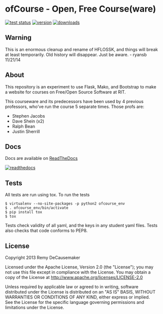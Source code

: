 # ofCourse - Open, Free Course(ware)

[![test status](https://api.travis-ci.org/ryansb/ofCourse.svg)](https://travis-ci.org/ryansb/ofCourse)
[![version](https://pypip.in/v/ofcourse/badge.png)](https://pypi.python.org/pypi/ofcourse/)
[![downloads](https://pypip.in/download/ofcourse/badge.svg)](https://pypi.python.org/pypi/ofcourse/)

## Warning

This is an enormous cleanup and rename of HFLOSSK, and things will break at
least temporarily. Old history will disappear. Just be aware. - ryansb 11/21/14

## About

This repository is an experiment to use Flask, Mako, and Bootstrap to make a
website for courses on Free/Open Source Software at RIT.

This courseware and its predecessors have been used by 4 previous professors,
who've run the course 5 separate times. Those profs are:

- Stephen Jacobs
- Dave Shein (x2)
- Ralph Bean
- Justin Sherrill

## Docs

Docs are available on [ReadTheDocs][rtfd]

[![readthedocs](https://readthedocs.org/projects/ofcourse/badge/?version=latest)](http://ofcourse.readthedocs.org/en/latest)

## Tests

All tests are run using tox. To run the tests

	$ virtualenv --no-site-packages -p python2 ofcourse_env
	$ . ofcourse_env/bin/activate
	$ pip install tox
	$ tox

Tests check validity of all yaml, and the keys in any student yaml files. Tests
also checks that code conforms to PEP8.

## License

Copyright 2013 Remy DeCausemaker

Licensed under the Apache License, Version 2.0 (the "License"); you may not use
this file except in compliance with the License.  You may obtain a copy of the
License at http://www.apache.org/licenses/LICENSE-2.0

Unless required by applicable law or agreed to in writing, software distributed
under the License is distributed on an "AS IS" BASIS, WITHOUT WARRANTIES OR
CONDITIONS OF ANY KIND, either express or implied.  See the License for the
specific language governing permissions and limitations under the License.

[rtfd]: http://ofcourse.readthedocs.org/
